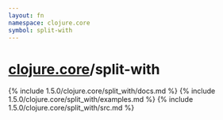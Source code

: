 ```yaml
---
layout: fn
namespace: clojure.core
symbol: split-with
---
```


# [clojure.core](../)/split-with

{% include 1.5.0/clojure.core/split_with/docs.md %}
{% include 1.5.0/clojure.core/split_with/examples.md %}
{% include 1.5.0/clojure.core/split_with/src.md %}

